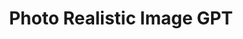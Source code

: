---
title: Photo Realistic Image GPT
description: Photo Realistic Image GPT is an advanced AI model designed to create highly detailed, lifelike images from textual descriptions. Leveraging cutting-edge generative technology, it can produce visuals that closely resemble real photographs, making it ideal for applications in art, design, marketing, and virtual environments. Its ability to interpret and translate complex prompts into stunning, realistic imagery sets it apart as a powerful tool for creative professionals and enthusiasts alike.
tags: ["gpt", "col"]
type: Freemium
link: https://chatgpt.com/g/g-q9wdIq7OQ-photo-realistic-image-gpt
image: https://img.icons8.com/?size=350&id=Nts60kQIvGqe&format=png&color=ffffff
---